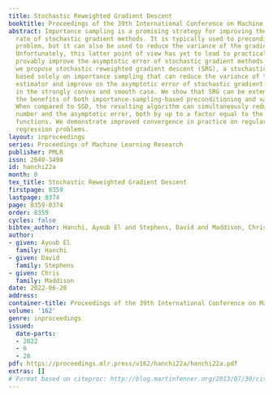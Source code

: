 ```yaml
---
title: Stochastic Reweighted Gradient Descent
booktitle: Proceedings of the 39th International Conference on Machine Learning
abstract: Importance sampling is a promising strategy for improving the convergence
  rate of stochastic gradient methods. It is typically used to precondition the optimization
  problem, but it can also be used to reduce the variance of the gradient estimator.
  Unfortunately, this latter point of view has yet to lead to practical methods that
  provably improve the asymptotic error of stochastic gradient methods. In this work,
  we propose stochastic reweighted gradient descent (SRG), a stochastic gradient method
  based solely on importance sampling that can reduce the variance of the gradient
  estimator and improve on the asymptotic error of stochastic gradient descent (SGD)
  in the strongly convex and smooth case. We show that SRG can be extended to combine
  the benefits of both importance-sampling-based preconditioning and variance reduction.
  When compared to SGD, the resulting algorithm can simultaneously reduce the condition
  number and the asymptotic error, both by up to a factor equal to the number of component
  functions. We demonstrate improved convergence in practice on regularized logistic
  regression problems.
layout: inproceedings
series: Proceedings of Machine Learning Research
publisher: PMLR
issn: 2640-3498
id: hanchi22a
month: 0
tex_title: Stochastic Reweighted Gradient Descent
firstpage: 8359
lastpage: 8374
page: 8359-8374
order: 8359
cycles: false
bibtex_author: Hanchi, Ayoub El and Stephens, David and Maddison, Chris
author:
- given: Ayoub El
  family: Hanchi
- given: David
  family: Stephens
- given: Chris
  family: Maddison
date: 2022-06-28
address:
container-title: Proceedings of the 39th International Conference on Machine Learning
volume: '162'
genre: inproceedings
issued:
  date-parts:
  - 2022
  - 6
  - 28
pdf: https://proceedings.mlr.press/v162/hanchi22a/hanchi22a.pdf
extras: []
# Format based on citeproc: http://blog.martinfenner.org/2013/07/30/citeproc-yaml-for-bibliographies/
---
```

